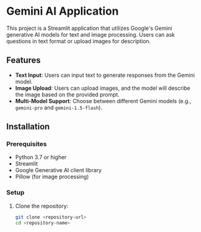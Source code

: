 # Gemini AI Application

This project is a Streamlit application that utilizes Google's Gemini generative AI models for text and image processing. Users can ask questions in text format or upload images for description.

## Features

- **Text Input**: Users can input text to generate responses from the Gemini model.
- **Image Upload**: Users can upload images, and the model will describe the image based on the provided prompt.
- **Multi-Model Support**: Choose between different Gemini models (e.g., `gemini-pro` and `gemini-1.5-flash`).

## Installation

### Prerequisites

- Python 3.7 or higher
- Streamlit
- Google Generative AI client library
- Pillow (for image processing)

### Setup

1. Clone the repository:

   ```bash
   git clone <repository-url>
   cd <repository-name>
